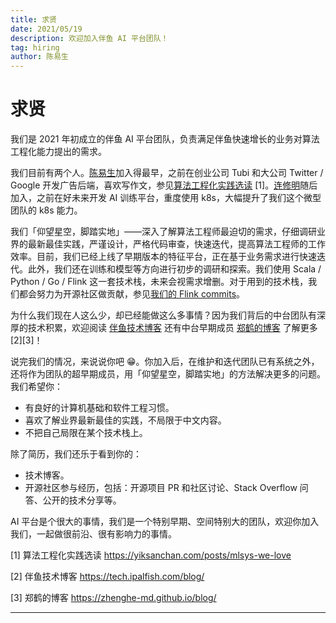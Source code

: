 ```yaml
---
title: 求贤
date: 2021/05/19
description: 欢迎加入伴鱼 AI 平台团队！
tag: hiring
author: 陈易生
---
```


# 求贤

我们是 2021 年初成立的伴鱼 AI 平台团队，负责满足伴鱼快速增长的业务对算法工程化能力提出的需求。

我们目前有两个人。[陈易生](/)加入得最早，之前在创业公司 Tubi 和大公司 Twitter / Google 开发广告后端，喜欢写作文，参见[算法工程化实践选读](/posts/mlsys-we-love) [1]。[连修明](https://lianxmfor.github.io/)随后加入，之前在好未来开发 AI 训练平台，重度使用 k8s，大幅提升了我们这个微型团队的 k8s 能力。

我们「仰望星空，脚踏实地」——深入了解算法工程师最迫切的需求，仔细调研业界的最新最佳实践，严谨设计，严格代码审查，快速迭代，提高算法工程师的工作效率。目前，我们已经上线了早期版本的特征平台，正在基于业务需求进行快速迭代。此外，我们还在训练和模型等方向进行初步的调研和探索。我们使用 Scala / Python / Go / Flink 这一套技术栈，未来会视需求增删。对于用到的技术栈，我们都会努力为开源社区做贡献，参见[我们的 Flink commits](https://github.com/apache/flink/commits?author=yiksanchan)。

为什么我们现在人这么少，却已经能做这么多事情？因为我们背后的中台团队有深厚的技术积累，欢迎阅读 [伴鱼技术博客](https://tech.ipalfish.com/blog/) 还有中台早期成员 [郑鹤的博客](https://zhenghe-md.github.io/blog/) 了解更多 [2][3]！

说完我们的情况，来说说你吧 😁。你加入后，在维护和迭代团队已有系统之外，还将作为团队的超早期成员，用「仰望星空，脚踏实地」的方法解决更多的问题。我们希望你：

- 有良好的计算机基础和软件工程习惯。
- 喜欢了解业界最新最佳的实践，不局限于中文内容。
- 不把自己局限在某个技术栈上。

除了简历，我们还乐于看到你的：

- 技术博客。
- 开源社区参与经历，包括：开源项目 PR 和社区讨论、Stack Overflow 问答、公开的技术分享等。

AI 平台是个很大的事情，我们是一个特别早期、空间特别大的团队，欢迎你加入我们，一起做很前沿、很有影响力的事情。

[1] 算法工程化实践选读 https://yiksanchan.com/posts/mlsys-we-love

[2] 伴鱼技术博客 https://tech.ipalfish.com/blog/

[3] 郑鹤的博客 https://zhenghe-md.github.io/blog/

---
